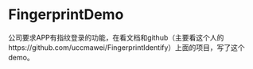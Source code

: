 # FingerprintDemo
公司要求APP有指纹登录的功能，在看文档和github（主要看这个人的https://github.com/uccmawei/FingerprintIdentify）上面的项目，写了这个demo。
